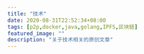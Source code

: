 ```yaml
---
title: "技术"
date: 2020-08-31T22:52:34+08:00
tags: [p2p,docker,java,golang,IPFS,区块链]
featured_image: ""
description: "关于技术相关的原创文章"
---
```

